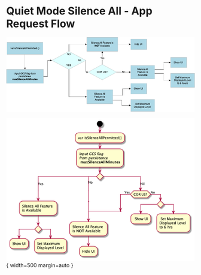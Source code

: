 # Quiet Mode Silence All - App Request Flow

![Quiet Mode Silence All-App Request Flow](../images/QuietModesSilenceAll-AppRequestFlow.png)

![Quiet Mode Silence All-App Request Flow](../images/QuietModesSilenceAll-AppRequestFlow-p.png){ width=500 margin=auto }
